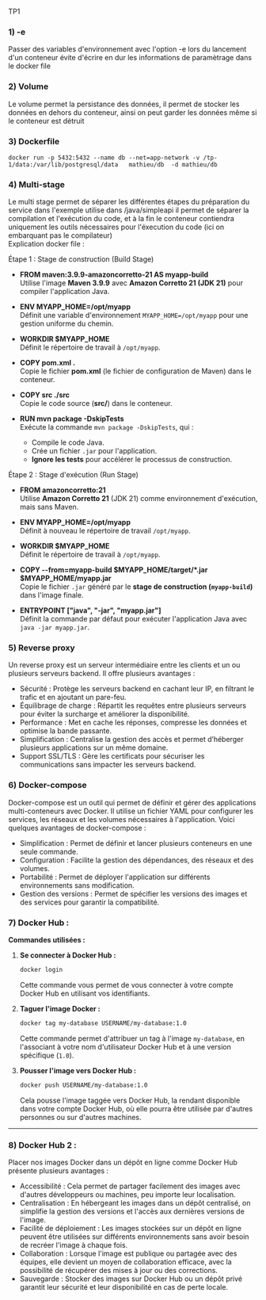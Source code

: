 TP1

### 1) -e 
Passer des variables d'environnement avec l'option -e lors du lancement d'un conteneur évite d'écrire en dur les informations de paramètrage dans le docker file 
### 2) Volume 
Le volume permet la persistance des données, il permet de stocker les données en dehors du conteneur, ainsi on peut garder les données même si le conteneur est détruit 
### 3) Dockerfile 
  ``docker run -p 5432:5432 --name db --net=app-network -v /tp-1/data:/var/lib/postgresql/data   mathieu/db  -d mathieu/db ``
### 4) Multi-stage
Le multi stage permet de séparer les différentes étapes du préparation du service dans l'exemple utilise dans /java/simpleapi il permet de séparer la compilation et l'exécution du code, et à la fin le conteneur contiendra uniquement les outils nécessaires pour l'éxecution du code (ici on embarquant pas le compilateur)\
Explication docker file : 

 Étape 1 : Stage de construction (Build Stage)
- **FROM maven:3.9.9-amazoncorretto-21 AS myapp-build**  
  Utilise l'image **Maven 3.9.9** avec **Amazon Corretto 21 (JDK 21)** pour compiler l'application Java.

- **ENV MYAPP_HOME=/opt/myapp**  
  Définit une variable d'environnement `MYAPP_HOME=/opt/myapp` pour une gestion uniforme du chemin.

- **WORKDIR $MYAPP_HOME**  
  Définit le répertoire de travail à `/opt/myapp`.

- **COPY pom.xml .**  
  Copie le fichier **pom.xml** (le fichier de configuration de Maven) dans le conteneur.

- **COPY src ./src**  
  Copie le code source (**src/**) dans le conteneur.

- **RUN mvn package -DskipTests**  
  Exécute la commande `mvn package -DskipTests`, qui :
  - Compile le code Java.
  - Crée un fichier `.jar` pour l'application.
  - **Ignore les tests** pour accélérer le processus de construction.

 Étape 2 : Stage d'exécution (Run Stage)
- **FROM amazoncorretto:21**  
  Utilise **Amazon Corretto 21** (JDK 21) comme environnement d'exécution, mais sans Maven.

- **ENV MYAPP_HOME=/opt/myapp**  
  Définit à nouveau le répertoire de travail `/opt/myapp`.

- **WORKDIR $MYAPP_HOME**  
  Définit le répertoire de travail à `/opt/myapp`.

- **COPY --from=myapp-build $MYAPP_HOME/target/*.jar $MYAPP_HOME/myapp.jar**  
  Copie le fichier `.jar` généré par le **stage de construction (`myapp-build`)** dans l'image finale.

- **ENTRYPOINT ["java", "-jar", "myapp.jar"]**  
  Définit la commande par défaut pour exécuter l'application Java avec `java -jar myapp.jar`.

### 5) Reverse proxy
Un reverse proxy est un serveur intermédiaire entre les clients et un ou plusieurs serveurs backend. Il offre plusieurs avantages :
-  Sécurité : Protège les serveurs backend en cachant leur IP, en filtrant le trafic et en ajoutant un pare-feu.
-  Équilibrage de charge : Répartit les requêtes entre plusieurs serveurs pour éviter la surcharge et améliorer la disponibilité.
-  Performance : Met en cache les réponses, compresse les données et optimise la bande passante.
-  Simplification : Centralise la gestion des accès et permet d’héberger plusieurs applications sur un même domaine.
-  Support SSL/TLS : Gère les certificats pour sécuriser les communications sans impacter les serveurs backend.

### 6) Docker-compose
Docker-compose est un outil qui permet de définir et gérer des applications multi-conteneurs avec Docker. Il utilise un fichier YAML pour configurer les services, les réseaux et les volumes nécessaires à l'application. Voici quelques avantages de docker-compose :
-  Simplification : Permet de définir et lancer plusieurs conteneurs en une seule commande.
- Configuration : Facilite la gestion des dépendances, des réseaux et des volumes.
- Portabilité : Permet de déployer l'application sur différents environnements sans modification.
- Gestion des versions : Permet de spécifier les versions des images et des services pour garantir la compatibilité.



### 7) Docker Hub :

**Commandes utilisées :**

1. **Se connecter à Docker Hub :**
   ```bash
   docker login
   ```
   Cette commande vous permet de vous connecter à votre compte Docker Hub en utilisant vos identifiants.

2. **Taguer l'image Docker :**
   ```bash
   docker tag my-database USERNAME/my-database:1.0
   ```
   Cette commande permet d'attribuer un tag à l'image `my-database`, en l'associant à votre nom d'utilisateur Docker Hub et à une version spécifique (`1.0`).

3. **Pousser l'image vers Docker Hub :**
   ```bash
   docker push USERNAME/my-database:1.0
   ```
   Cela pousse l'image taggée vers Docker Hub, la rendant disponible dans votre compte Docker Hub, où elle pourra être utilisée par d'autres personnes ou sur d'autres machines.
****

### 8) Docker Hub 2 :

Placer nos images Docker dans un dépôt en ligne comme Docker Hub présente plusieurs avantages :

- Accessibilité : Cela permet de partager facilement des images avec d'autres développeurs ou machines, peu importe leur localisation.
- Centralisation : En hébergeant les images dans un dépôt centralisé, on simplifie la gestion des versions et l'accès aux dernières versions de l'image.
- Facilité de déploiement : Les images stockées sur un dépôt en ligne peuvent être utilisées sur différents environnements sans avoir besoin de recréer l'image à chaque fois.
- Collaboration : Lorsque l'image est publique ou partagée avec des équipes, elle devient un moyen de collaboration efficace, avec la possibilité de récupérer des mises à jour ou des corrections.
- Sauvegarde : Stocker des images sur Docker Hub ou un dépôt privé garantit leur sécurité et leur disponibilité en cas de perte locale.